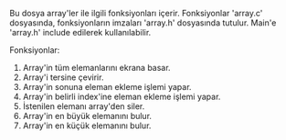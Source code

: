 Bu dosya array'ler ile ilgili fonksiyonları içerir. Fonksiyonlar 'array.c' dosyasında, fonksiyonların imzaları 'array.h' dosyasında tutulur.
Main'e 'array.h' include edilerek kullanılabilir.

Fonksiyonlar:
1. Array'in tüm elemanlarını ekrana basar.
2. Array'i tersine çevirir.
3. Array'in sonuna eleman ekleme işlemi yapar.
4. Array'in belirli index'ine eleman ekleme işlemi yapar.
5. İstenilen elemanı array'den siler.
6. Array'in en büyük elemanını bulur.
7. Array'in en küçük elemanını bulur.
